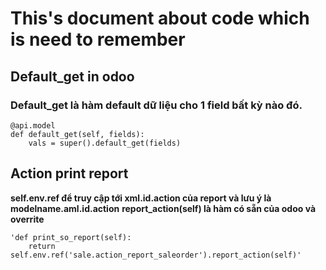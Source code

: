 # This's document about code which is need to remember
## Default_get in odoo
### Default_get là hàm default dữ liệu cho 1 field bất kỳ nào đó. 

    @api.model
    def default_get(self, fields):
        vals = super().default_get(fields)

## Action print report
**self.env.ref để truy cập tới xml.id.action của report và lưu ý là modelname.aml.id.action**
**report_action(self) là hàm có sẵn của odoo và overrite**
    
    'def print_so_report(self):
        return self.env.ref('sale.action_report_saleorder').report_action(self)'
